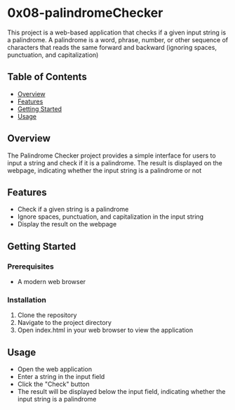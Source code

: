 # 0x08-palindromeChecker
This project is a web-based application that checks if a given input string is a palindrome.
A palindrome is a word, phrase, number, or other sequence of characters that reads the same forward and backward (ignoring spaces, punctuation, and capitalization)

## Table of Contents
- [Overview](#overview)
- [Features](#features)
- [Getting Started](#getting-started)
- [Usage](#usage)

## Overview
The Palindrome Checker project provides a simple interface for users to input a string and check if it is a palindrome. The result is displayed on the webpage, indicating whether the input string is a palindrome or not

## Features
- Check if a given string is a palindrome
- Ignore spaces, punctuation, and capitalization in the input string
- Display the result on the webpage

## Getting Started

### Prerequisites
- A modern web browser

### Installation
1. Clone the repository
2. Navigate to the project directory
3. Open index.html in your web browser to view the application

## Usage
- Open the web application
- Enter a string in the input field
- Click the "Check" button
- The result will be displayed below the input field, indicating whether the input string is a palindrome
